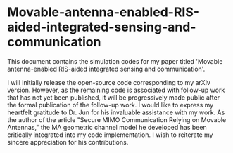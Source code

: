 # Movable-antenna-enabled-RIS-aided-integrated-sensing-and-communication
This document contains the simulation codes for my paper titled 'Movable antenna-enabled RIS-aided integrated sensing and communication'. 

I will initially release the open-source code corresponding to my arXiv version. However, as the remaining code is associated with follow-up work that has not yet been published, it will be progressively made public after the formal publication of the follow-up work. I would like to express my heartfelt gratitude to Dr. Jun for his invaluable assistance with my work. As the author of the article "Secure MIMO Communication Relying on Movable Antennas," the MA geometric channel model he developed has been critically integrated into my code implementation. I wish to reiterate my sincere appreciation for his contributions.
